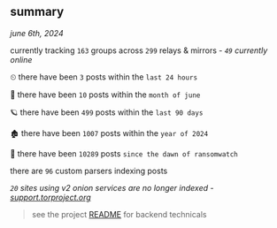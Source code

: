 
## summary
_june 6th, 2024_

currently tracking `163` groups across `299` relays & mirrors - _`49` currently online_

⏲ there have been `3` posts within the `last 24 hours`

🦈 there have been `10` posts within the `month of june`

🪐 there have been `499` posts within the `last 90 days`

🏚 there have been `1007` posts within the `year of 2024`

🦕 there have been `10289` posts `since the dawn of ransomwatch`

there are `96` custom parsers indexing posts

_`20` sites using v2 onion services are no longer indexed - [support.torproject.org](https://support.torproject.org/onionservices/v2-deprecation/)_

> see the project [README](https://github.com/joshhighet/ransomwatch#ransomwatch--) for backend technicals
